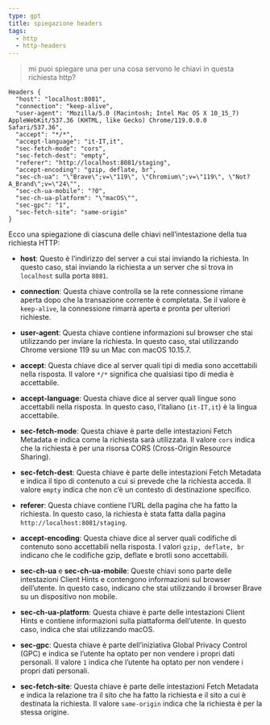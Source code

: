 ```yaml
---
type: gpt
title: spiegazione headers
tags:
  - http
  - http-headers
---
```


>mi puoi spiegare una per una cosa servono le chiavi in questa richiesta http?


```
Headers {
  "host": "localhost:8081",
  "connection": "keep-alive",
  "user-agent": "Mozilla/5.0 (Macintosh; Intel Mac OS X 10_15_7) AppleWebKit/537.36 (KHTML, like Gecko) Chrome/119.0.0.0 Safari/537.36",
  "accept": "*/*",
  "accept-language": "it-IT,it",
  "sec-fetch-mode": "cors",
  "sec-fetch-dest": "empty",
  "referer": "http://localhost:8081/staging",
  "accept-encoding": "gzip, deflate, br",
  "sec-ch-ua": "\"Brave\";v=\"119\", \"Chromium\";v=\"119\", \"Not?A_Brand\";v=\"24\"",
  "sec-ch-ua-mobile": "?0",
  "sec-ch-ua-platform": "\"macOS\"",
  "sec-gpc": "1",
  "sec-fetch-site": "same-origin"
}
```

Ecco una spiegazione di ciascuna delle chiavi nell’intestazione della tua richiesta HTTP:

- **host**: Questo è l’indirizzo del server a cui stai inviando la richiesta. In questo caso, stai inviando la richiesta a un server che si trova in `localhost` sulla porta `8081`.
    
- **connection**: Questa chiave controlla se la rete connessione rimane aperta dopo che la transazione corrente è completata. Se il valore è `keep-alive`, la connessione rimarrà aperta e pronta per ulteriori richieste.
    
- **user-agent**: Questa chiave contiene informazioni sul browser che stai utilizzando per inviare la richiesta. In questo caso, stai utilizzando Chrome versione 119 su un Mac con macOS 10.15.7.
    
- **accept**: Questa chiave dice al server quali tipi di media sono accettabili nella risposta. Il valore `*/*` significa che qualsiasi tipo di media è accettabile.
    
- **accept-language**: Questa chiave dice al server quali lingue sono accettabili nella risposta. In questo caso, l’italiano (`it-IT,it`) è la lingua accettabile.
    
- **sec-fetch-mode**: Questa chiave è parte delle intestazioni Fetch Metadata e indica come la richiesta sarà utilizzata. Il valore `cors` indica che la richiesta è per una risorsa CORS (Cross-Origin Resource Sharing).
    
- **sec-fetch-dest**: Questa chiave è parte delle intestazioni Fetch Metadata e indica il tipo di contenuto a cui si prevede che la richiesta acceda. Il valore `empty` indica che non c’è un contesto di destinazione specifico.
    
- **referer**: Questa chiave contiene l’URL della pagina che ha fatto la richiesta. In questo caso, la richiesta è stata fatta dalla pagina `http://localhost:8081/staging`.
    
- **accept-encoding**: Questa chiave dice al server quali codifiche di contenuto sono accettabili nella risposta. I valori `gzip, deflate, br` indicano che le codifiche gzip, deflate e brotli sono accettabili.
    
- **sec-ch-ua** e **sec-ch-ua-mobile**: Queste chiavi sono parte delle intestazioni Client Hints e contengono informazioni sul browser dell’utente. In questo caso, indicano che stai utilizzando il browser Brave su un dispositivo non mobile.
    
- **sec-ch-ua-platform**: Questa chiave è parte delle intestazioni Client Hints e contiene informazioni sulla piattaforma dell’utente. In questo caso, indica che stai utilizzando macOS.
    
- **sec-gpc**: Questa chiave è parte dell’iniziativa Global Privacy Control (GPC) e indica se l’utente ha optato per non vendere i propri dati personali. Il valore `1` indica che l’utente ha optato per non vendere i propri dati personali.
    
- **sec-fetch-site**: Questa chiave è parte delle intestazioni Fetch Metadata e indica la relazione tra il sito che ha fatto la richiesta e il sito a cui è destinata la richiesta. Il valore `same-origin` indica che la richiesta è per la stessa origine.